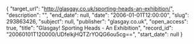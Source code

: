 {
  "target_url": "http://glasgay.co.uk/sporting-heads-an-exhibition/", 
  "description": "", 
  "end_date": null, 
  "date": "2006-01-01T12:00:00", 
  "slug": 293863426, 
  "subject": null, 
  "publisher": "glasgay.co.uk", 
  "open_access": true, 
  "title": "Glasgay! Sporting Heads - An Exhibition", 
  "record_id": "20060101T120000/UDfelkjHQTZrYOQG6ou5cg==", 
  "start_date": null
}

